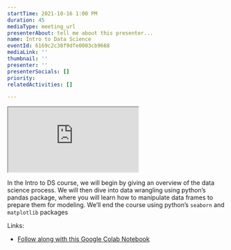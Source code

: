 ```yaml
---
startTime: 2021-10-16 1:00 PM
duration: 45
mediaType: meeting_url
presenterAbout: tell me about this presenter...
name: Intro to Data Science
eventId: 6169c2c38f9dfe0003cb9668
mediaLink: ''
thumbnail: ''
presenter: ''
presenterSocials: []
priority: 
relatedActivities: []

---
```

<div class="embed-responsive embed-responsive-16by9">
  <iframe src="https://www.youtube.com/embed/z7FgdE59TW0" title="Trailer" allowfullscreen class="embed-responsive-item"></iframe>
</div>

In the Intro to DS course, we will begin by giving an overview of the data science process. We will then dive into data wrangling using python’s pandas package, where you will learn how to manipulate data frames to prepare them for modeling. We’ll end the course using python’s `seaborn` and `matplotlib` packages

Links:

* [Follow along with this Google Colab Notebook](https://colab.research.google.com/drive/1BKCF3od6R5jIgyDOaXzLHRCQbvID7Ny9)
